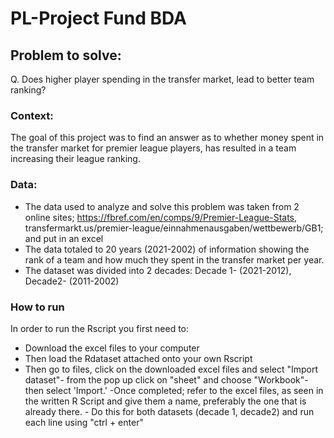 # PL-Project Fund BDA

## Problem to solve: 
Q. Does higher player spending in the transfer market, lead to better team ranking?

### Context:
The goal of this project was to find an answer as to whether money spent in the transfer market for premier league players, has resulted in a team increasing their league ranking.

### Data:
- The data used to analyze and solve this problem was taken from 2 online sites; https://fbref.com/en/comps/9/Premier-League-Stats, transfermarkt.us/premier-league/einnahmenausgaben/wettbewerb/GB1;  and put in an excel
- The data totaled to 20 years (2021-2002) of information showing the rank of a team and how much they spent in the transfer market per year. 
- The dataset was divided into 2 decades: Decade 1- (2021-2012), Decade2- (2011-2002)

### How to run
In order to run the Rscript you first need to:
- Download the excel files to your computer
- Then load the Rdataset attached onto your own Rscript
- Then go to files, click on the downloaded excel files and select "Import dataset"- from the pop up click on "sheet" and choose "Workbook"- then select 'Import.'
-Once completed; refer to the excel files, as seen in the written R Script and give them a name, preferably the one that is already there.
      - Do this for both datasets (decade 1, decade2) and  run each line using "ctrl + enter"


